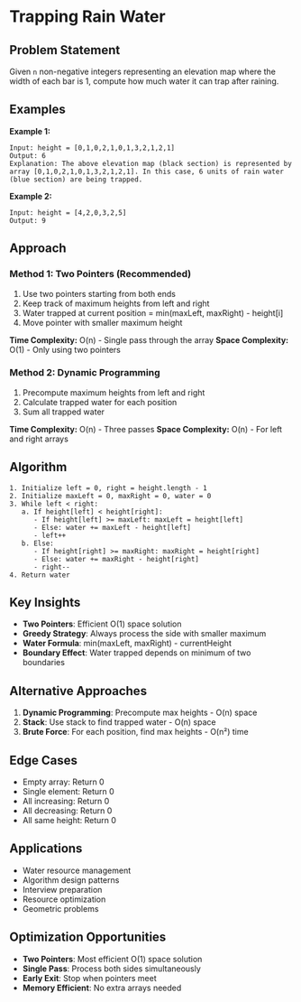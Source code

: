 # Trapping Rain Water

## Problem Statement

Given `n` non-negative integers representing an elevation map where the width of each bar is 1, compute how much water it can trap after raining.

## Examples

**Example 1:**
```
Input: height = [0,1,0,2,1,0,1,3,2,1,2,1]
Output: 6
Explanation: The above elevation map (black section) is represented by array [0,1,0,2,1,0,1,3,2,1,2,1]. In this case, 6 units of rain water (blue section) are being trapped.
```

**Example 2:**
```
Input: height = [4,2,0,3,2,5]
Output: 9
```

## Approach

### Method 1: Two Pointers (Recommended)
1. Use two pointers starting from both ends
2. Keep track of maximum heights from left and right
3. Water trapped at current position = min(maxLeft, maxRight) - height[i]
4. Move pointer with smaller maximum height

**Time Complexity:** O(n) - Single pass through the array
**Space Complexity:** O(1) - Only using two pointers

### Method 2: Dynamic Programming
1. Precompute maximum heights from left and right
2. Calculate trapped water for each position
3. Sum all trapped water

**Time Complexity:** O(n) - Three passes
**Space Complexity:** O(n) - For left and right arrays

## Algorithm

```
1. Initialize left = 0, right = height.length - 1
2. Initialize maxLeft = 0, maxRight = 0, water = 0
3. While left < right:
   a. If height[left] < height[right]:
      - If height[left] >= maxLeft: maxLeft = height[left]
      - Else: water += maxLeft - height[left]
      - left++
   b. Else:
      - If height[right] >= maxRight: maxRight = height[right]
      - Else: water += maxRight - height[right]
      - right--
4. Return water
```

## Key Insights

- **Two Pointers**: Efficient O(1) space solution
- **Greedy Strategy**: Always process the side with smaller maximum
- **Water Formula**: min(maxLeft, maxRight) - currentHeight
- **Boundary Effect**: Water trapped depends on minimum of two boundaries

## Alternative Approaches

1. **Dynamic Programming**: Precompute max heights - O(n) space
2. **Stack**: Use stack to find trapped water - O(n) space
3. **Brute Force**: For each position, find max heights - O(n²) time

## Edge Cases

- Empty array: Return 0
- Single element: Return 0
- All increasing: Return 0
- All decreasing: Return 0
- All same height: Return 0

## Applications

- Water resource management
- Algorithm design patterns
- Interview preparation
- Resource optimization
- Geometric problems

## Optimization Opportunities

- **Two Pointers**: Most efficient O(1) space solution
- **Single Pass**: Process both sides simultaneously
- **Early Exit**: Stop when pointers meet
- **Memory Efficient**: No extra arrays needed
